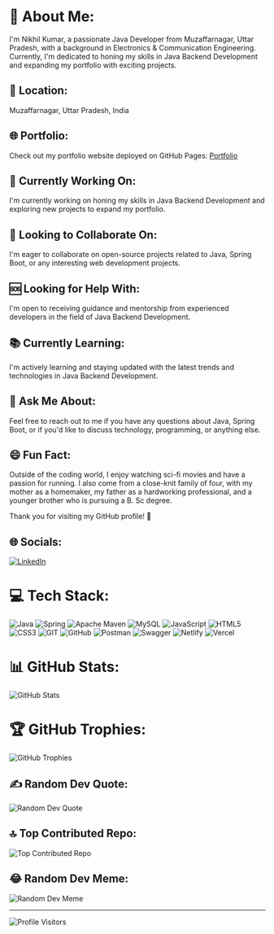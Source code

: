 # 🌟 About Me:
I'm Nikhil Kumar, a passionate Java Developer from Muzaffarnagar, Uttar Pradesh, with a background in Electronics & Communication Engineering. Currently, I'm dedicated to honing my skills in Java Backend Development and expanding my portfolio with exciting projects.

## 📍 Location:
Muzaffarnagar, Uttar Pradesh, India

## 🌐 Portfolio:
Check out my portfolio website deployed on GitHub Pages: [Portfolio](https://nikhiltaprania.github.io)

## 🚀 Currently Working On:
I'm currently working on honing my skills in Java Backend Development and exploring new projects to expand my portfolio.

## 👥 Looking to Collaborate On:
I'm eager to collaborate on open-source projects related to Java, Spring Boot, or any interesting web development projects.

## 🆘 Looking for Help With:
I'm open to receiving guidance and mentorship from experienced developers in the field of Java Backend Development.

## 📚 Currently Learning:
I'm actively learning and staying updated with the latest trends and technologies in Java Backend Development.

## 💬 Ask Me About:
Feel free to reach out to me if you have any questions about Java, Spring Boot, or if you'd like to discuss technology, programming, or anything else.

## 😄 Fun Fact:
Outside of the coding world, I enjoy watching sci-fi movies and have a passion for running. I also come from a close-knit family of four, with my mother as a homemaker, my father as a hardworking professional, and a younger brother who is pursuing a B. Sc degree.

Thank you for visiting my GitHub profile! 🙌

## 🌐 Socials:
[![LinkedIn](https://img.shields.io/badge/LinkedIn-%230077B5.svg?logo=linkedin&logoColor=white)](https://www.linkedin.com/in/nikhil-kumar-003143281/) 

# 💻 Tech Stack:
![Java](https://img.shields.io/badge/java-%23ED8B00.svg?style=for-the-badge&logo=java&logoColor=white) ![Spring](https://img.shields.io/badge/spring-%236DB33F.svg?style=for-the-badge&logo=spring&logoColor=white) ![Apache Maven](https://img.shields.io/badge/Apache%20Maven-C71A36?style=for-the-badge&logo=Apache%20Maven&logoColor=white) ![MySQL](https://img.shields.io/badge/mysql-%2300f.svg?style=for-the-badge&logo=mysql&logoColor=white) ![JavaScript](https://img.shields.io/badge/javascript-%23323330.svg?style=for-the-badge&logo=javascript&logoColor=%23F7DF1E) ![HTML5](https://img.shields.io/badge/html5-%23E34F26.svg?style=for-the-badge&logo=html5&logoColor=white) ![CSS3](https://img.shields.io/badge/css3-%231572B6.svg?style=for-the-badge&logo=css3&logoColor=white) ![GIT](https://img.shields.io/badge/Git-fc6d26?style=for-the-badge&logo=git&logoColor=white) ![GitHub](https://img.shields.io/badge/GitHub-%23121011.svg?style=for-the-badge&logo=github&logoColor=white) ![Postman](https://img.shields.io/badge/Postman-FF6C37?style=for-the-badge&logo=postman&logoColor=white) ![Swagger](https://img.shields.io/badge/-Swagger-%23Clojure?style=for-the-badge&logo=swagger&logoColor=white) ![Netlify](https://img.shields.io/badge/netlify-%23000000.svg?style=for-the-badge&logo=netlify&logoColor=#00C7B7) ![Vercel](https://img.shields.io/badge/vercel-%23000000.svg?style=for-the-badge&logo=vercel&logoColor=white)

# 📊 GitHub Stats:
![GitHub Stats](https://github-readme-stats.vercel.app/api?username=nikhiltaprania&theme=dark&hide_border=false&include_all_commits=false&count_private=true)

# 🏆 GitHub Trophies:
![GitHub Trophies](https://github-profile-trophy.vercel.app/?username=nikhiltaprania&theme=radical&no-frame=false&no-bg=true&margin-w=4)

## ✍️ Random Dev Quote:
![Random Dev Quote](https://quotes-github-readme.vercel.app/api?type=horizontal&theme=radical)

## 🔝 Top Contributed Repo:
![Top Contributed Repo](https://github-contributor-stats.vercel.app/api?username=nikhiltaprania&limit=5&theme=dark&combine_all_yearly_contributions=true)

## 😂 Random Dev Meme:
![Random Dev Meme](https://randommeme-five.vercel.app/)

---
![Profile Visitors](https://visitor-badge.laobi.icu/badge?id=nikhiltaprania)